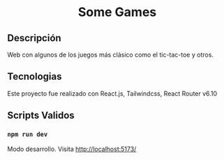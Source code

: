 <h1 align='center'>Some Games</h1>

## Descripción

Web con algunos de los juegos más clásico como el tic-tac-toe y otros.

## Tecnologias

Este proyecto fue realizado con React.js, Tailwindcss, React Router v6.10

## Scripts Validos

### `npm run dev`

Modo desarrollo.
Visita [http://localhost:5173/](http://localhost:5173/)
